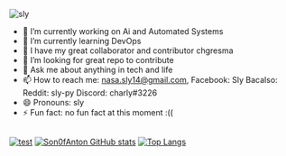 ![sly](https://i.imgur.com/KBkNic4.png)


- 🔭 I’m currently working on Ai and Automated Systems
- 🌱 I’m currently learning DevOps
- 💞 I have my great collaborator and contributor chgresma
- 🤔 I’m looking for great repo to contribute
- 💬 Ask me about anything in tech and life
- 📫 How to reach me: nasa.sly14@gmail.com, Facebook: Sly Bacalso: Reddit: sly-py Discord: charly#3226
- 😄 Pronouns: sly
- ⚡ Fun fact: no fun fact at this moment :((


##

[![test](https://github-profile-trophy.vercel.app/?username=Son0fAnton&theme=darkhub&no-frame=true&margin-w=15&column=7&no-bg=true)](https://github.com/Son0fAnton?tab=repositories)
 [![Son0fAnton GitHub stats](https://github-readme-stats.vercel.app/api?username=Son0fAnton&show_icons=true&line_height=20&theme=react)](https://github.com/Son0fAnton?tab=repositories)
[![Top Langs](https://github-readme-stats.vercel.app/api/top-langs/?username=Son0fAnton&layout=compact&theme=react)](https://github.com/Son0fAnton?tab=repositories)


